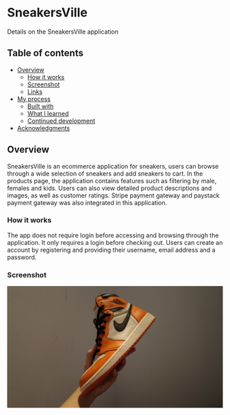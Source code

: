 # SneakersVille

Details on the SneakersVille application

## Table of contents

- [Overview](#overview)
  - [How it works](#how-it-works)
  - [Screenshot](#screenshot)
  - [Links](#links)
- [My process](#my-process)
  - [Built with](#built-with)
  - [What I learned](#what-i-learned)
  - [Continued development](#continued-development)
- [Acknowledgments](#acknowledgments)

## Overview
SneakersVille is an ecommerce application for sneakers, users can browse through a wide selection of sneakers and add sneakers to cart. In the products page, the application contains features such as filtering by male, females and kids. Users can also view detailed product descriptions and images, as well as customer ratings. Stripe payment gateway and paystack payment gateway was also integrated in this application.

### How it works
The app does not require login before accessing and browsing through the application. It only requires a login before checking out. Users can create an account by registering and providing their username, email address and a password.

### Screenshot

![sneakersville](/public/assets/images/cover-pic.jpg)
